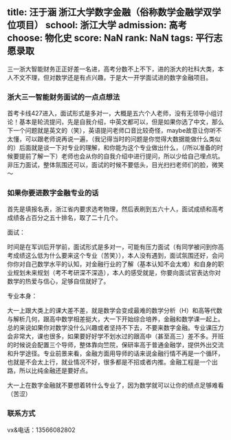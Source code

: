 title: 汪于涵 浙江大学数字金融（俗称数学金融学双学位项目）
school: 浙江大学
admission: 高考
choose: 物化史
score: NaN
rank: NaN
tags: 平行志愿录取
---

三一浙大智能财务正正好差一名进，高考分数不上不下，进的浙大的社科大类，本人不文不理，但对数学还是有点兴趣，于是大一开学面试进的数字金融项目。

### 浙大三一智能财务面试的一点点想法

首考卡线427进入，面试形式是多对一，大概是五六个人老师，没有无领导小组讨论！基本是轮流提问，先是自我介绍，中英文都可以，但是如果你选了中文，那么下一个问题就是英文的（笑），英语提问老师口音比较奇怪，maybe故意让你听不太懂，可以跟老师说再说一遍，（我记得当时的问题是你觉得大数据能做什么类似的）后面就是谈一下对专业的理解，和你能为这个专业做出什么，（/所以准备的时候要提前了解一下）老师也会从你的自我介绍中进行提问，所以少给自己埋点坑。非压力面试，整体氛围还可以，面试的时候不要低头，目光扫扫老师们的脸，微笑～

### 如果你要进数字金融专业的话

首先是填报名表，浙江省内要求选考物理，然后表刷到五六十人，面试成绩和高考成绩各占百分之五十排名，取了二十几个。

面试：

时间是在军训后开学前，面试形式是多对一，可能有压力面试（有同学被问到你高考成绩这么低为什么要来这个专业（苦笑）），本人没有遇到，面试氛围还好，会问你你对自己数学水平的认知，对金融行业的了解（基本认知不会太难）和自身的职业规划未来规划（考不考研深不深造），本人的感受就是，你要向面试官表达你对数学的热爱与信心，足够自信就好了。

专业本身：

大一上跟大类上的课大差不差，就是数学会变成最难的数学分析（H）和高等代数与解析几何，跟高中数学相差挺大，大一下开始综合培养，金融和数学课一起上。总的来说如果你对数学没什么兴趣或者坚持不下去，不要来数字金融。专业课压力会非常大，课也很多，如果要好好学不划水过的跟高中（甚至高三）差不多。开班的时候说会配置三个导师，整体靠向竺院，保研率高于普通金融学，提供外出交流和升学途径。专业前景来看，金融方面用导师的话来说金融行情不再是一个循环，也就是不会太上行，就业情况不好，很多都是不招或者内推。金融工程是一个出路，所以比纯金融还是要好点。

大一上在数字金融就不要想着转什么专业了，因为数学就可以让你的绩点足够难看（苦涩）

### 联系方式

vx&电话：13566082802
